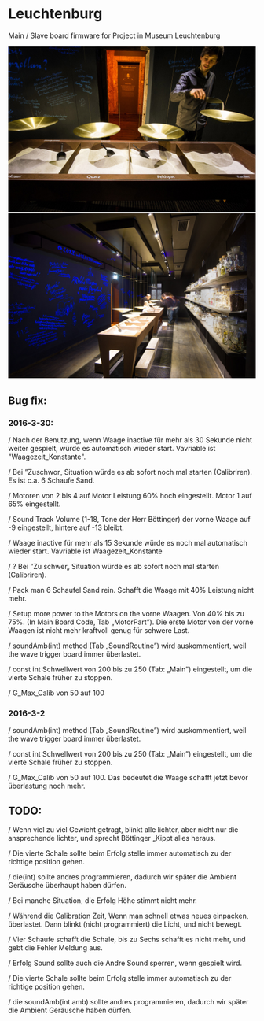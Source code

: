 # Leuchtenburg

Main / Slave board firmware for Project in Museum Leuchtenburg

![project photo1](README/1_Leuchtenburg.jpg)
![project photo2](README/2_Leuchtenburg.jpg)

## Bug fix:

### 2016-3-30: 

/ Nach der Benutzung, wenn Waage inactive für mehr als 30 Sekunde nicht weiter gespielt, würde es automatisch wieder start. Vavriable ist "Waagezeit_Konstante". 

/ Bei ”Zuschwor„ Situation würde es ab sofort noch mal starten (Calibriren). Es ist c.a. 6 Schaufe Sand. 

/ Motoren von 2 bis 4 auf Motor Leistung 60% hoch eingestellt. Motor 1 auf 65% eingestellt. 

/ Sound Track Volume (1-18, Tone der Herr Böttinger) der vorne Waage auf -9 eingestellt, hintere auf -13 bleibt.

/ Waage inactive für mehr als 15 Sekunde würde es noch mal automatisch wieder start. Vavriable ist Waagezeit_Konstante

/ ? Bei ”Zu schwer„ Situation würde es ab sofort noch mal starten (Calibriren).
	
/ Pack man 6 Schaufel Sand rein. Schafft die Waage mit 40% Leistung nicht mehr.

/ Setup more power to the Motors on the vorne Waagen. Von 40% bis zu 75%. (In Main Board Code, Tab „MotorPart”). Die erste Motor von der vorne Waagen ist nicht mehr kraftvoll genug für schwere Last.

/ soundAmb(int) method (Tab „SoundRoutine”) wird auskommentiert, weil the wave trigger board immer überlastet.

/ const int Schwellwert von 200 bis zu 250 (Tab: „Main”) eingestellt, um die vierte Schale früher zu stoppen.

/ G_Max_Calib von 50 auf 100

### 2016-3-2 

/ soundAmb(int) method (Tab „SoundRoutine”) wird auskommentiert, weil the wave trigger board immer überlastet. 

/ const int Schwellwert von 200 bis zu 250 (Tab: „Main”) eingestellt, um die vierte Schale früher zu stoppen. 

/ G_Max_Calib von 50 auf 100. Das bedeutet die Waage schafft jetzt bevor überlastung noch mehr.

## TODO:

/ Wenn viel zu viel Gewicht getragt, blinkt alle lichter, aber nicht nur die ansprechende lichter, und sprecht Böttinger „Kippt alles heraus.

/ Die vierte Schale sollte beim Erfolg stelle immer automatisch zu der richtige position gehen.

/ die(int) sollte andres programmieren, dadurch wir später die Ambient Geräusche überhaupt haben dürfen.

/ Bei manche Situation, die Erfolg Höhe stimmt nicht mehr.

/ Während die Calibration Zeit, Wenn man schnell etwas neues einpacken, überlastet. Dann blinkt (nicht programmiert) die Licht, und nicht bewegt.

/ Vier Schaufe schafft die Schale, bis zu Sechs schafft es nicht mehr, und gebt die Fehler Meldung aus.

/ Erfolg Sound sollte auch die Andre Sound sperren, wenn gespielt wird.

/ Die vierte Schale sollte beim Erfolg stelle immer automatisch zu der richtige position gehen. 

/ die soundAmb(int amb) sollte andres programmieren, dadurch wir später die Ambient Geräusche haben dürfen.